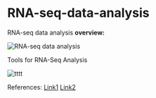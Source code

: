 # RNA-seq-data-analysis
RNA-seq data analysis **overview:**

![RNA-seq data analysis](https://user-images.githubusercontent.com/97247515/164085236-44dcdc53-eae1-4a72-9b56-2dedcdcd07d6.png)

Tools for RNA-Seq Analysis

![tttt](https://user-images.githubusercontent.com/97247515/164093421-9c4ffa1d-7600-415f-92b8-07616f4ab8c7.png)

References: [Link1](https://www.ebi.ac.uk/training/online/courses/functional-genomics-ii-common-technologies-and-data-analysis-methods/rna-sequencing/performing-a-rna-seq-experiment/data-analysis/differential-gene-expression-analysis/#:~:text=There%20are%20different%20methods%20for,when%20choosing%20an%20analysis%20method.) 
[Link2](https://www.ncbi.nlm.nih.gov/pmc/articles/PMC4827276/#:~:text=A%20gene%20is%20declared%20differentially%20expressed%20if%20a%20difference%20or,experimental%20conditions%20is%20statistically%20significant.)

